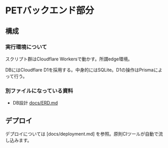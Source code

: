 # PETバックエンド部分

## 構成
### 実行環境について
スクリプト群はCloudflare Workersで動かす。所謂edge環境。

DBにはCloudflare D1を採用する。中身的にはSQLite。D1の操作はPrismaによって行う。

### 別ファイルになっている資料
- DB設計 [docs/ERD.md](docs/ERD.md)

## デプロイ
デプロイについては [docs/deployment.md] を参照。原則CIツールが自動で流し込みます。
